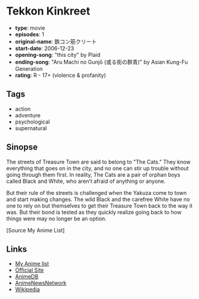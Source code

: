 # Tekkon Kinkreet

-   **type**: movie
-   **episodes**: 1
-   **original-name**: 鉄コン筋クリート
-   **start-date**: 2006-12-23
-   **opening-song**: "this city" by Plaid
-   **ending-song**: "Aru Machi no Gunjō (或る街の群青)" by Asian Kung-Fu Generation
-   **rating**: R - 17+ (violence & profanity)

## Tags

-   action
-   adventure
-   psychological
-   supernatural

## Sinopse

The streets of Treasure Town are said to belong to "The Cats." They know everything that goes on in the city, and no one can stir up trouble without going through them first. In reality, The Cats are a pair of orphan boys called Black and White, who aren’t afraid of anything or anyone. 

But their rule of the streets is challenged when the Yakuza come to town and start making changes. The wild Black and the carefree White have no one to rely on but themselves to get their Treasure Town back to the way it was. But their bond is tested as they quickly realize going back to how things were may no longer be an option.

[Source My Anime List]


## Links

-   [My Anime list](https://myanimelist.net/anime/2154/Tekkon_Kinkreet)
-   [Official Site](http://www.tekkon.net/)
-   [AnimeDB](http://anidb.info/perl-bin/animedb.pl?show=anime&aid=4054)
-   [AnimeNewsNetwork](http://www.animenewsnetwork.com/encyclopedia/anime.php?id=6531)
-   [Wikipedia](http://en.wikipedia.org/wiki/Tekkon_Kinkreet)
